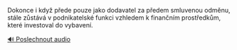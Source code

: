 
Dokonce i když přede pouze jako dodavatel za předem smluvenou odměnu, stále zůstává v podnikatelské funkci vzhledem k finančním prostředkům, které investoval do vybavení.

[🔊 Poslechnout audio](/data/7-paragraphs/audio/chapter_50/para_010-Dokonce-i-kdy-pede-pouze-jako-dodavatel-za-pede.mp3)

